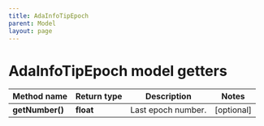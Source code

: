 ```yaml
---
title: AdaInfoTipEpoch
parent: Model
layout: page
---
```


# AdaInfoTipEpoch model getters

Method name | Return type | Description | Notes
------------ | ------------- | ------------- | -------------
**getNumber()** | **float** | Last epoch number. | [optional]

